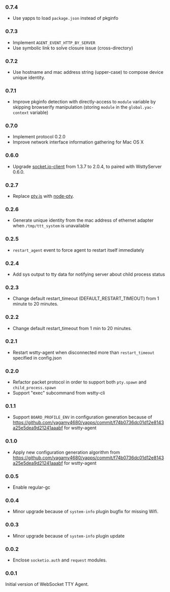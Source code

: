 ### 0.7.4

- Use yapps to load `package.json` instead of pkginfo

### 0.7.3

- Implement `AGENT_EVENT_HTTP_BY_SERVER`
- Use symbolic link to solve closure issue (cross-directory)

### 0.7.2

- Use hostname and mac address string (upper-case) to compose device unique identity.

### 0.7.1

- Improve pkginfo detection with directly-access to `module` variable by skipping browserify manipulation (storing `module` in the `global.yac-context` variable)

### 0.7.0

- Implement protocol 0.2.0
- Improve network interface information gathering for Mac OS X

### 0.6.0

- Upgrade [socket.io-client](https://github.com/socketio/socket.io-client) from 1.3.7 to 2.0.4, to paired with WsttyServer 0.6.0.

### 0.2.7

- Replace [pty.js](https://github.com/chjj/pty.js) with [node-pty](https://github.com/Tyriar/node-pty).

### 0.2.6

- Generate unique identity from the mac address of ethernet adapter when `/tmp/ttt_system` is unavailable

### 0.2.5

- `restart_agent` event to force agent to restart itself immediately

### 0.2.4

- Add sys output to tty data for notifying server about child process status

### 0.2.3

- Change default restart_timeout (DEFAULT_RESTART_TIMEOUT) from 1 minute to 20 minutes.

### 0.2.2

- Change default restart_timeout from 1 min to 20 minutes.

### 0.2.1

- Restart wstty-agent when disconnected more than `restart_timeout` specified in config.json

### 0.2.0

- Refactor packet protocol in order to support both `pty.spawn` and `child_process.spawn`
- Support "exec" subcommand from wstty-cli

### 0.1.1

- Support `BOARD_PROFILE_ENV` in configuration generation because of https://github.com/yagamy4680/yapps/commit/f74b0736dc01d12e8143a25e5dea9d21241aaabf for wstty-agent

### 0.1.0

- Apply new configuration generation algorithm from https://github.com/yagamy4680/yapps/commit/f74b0736dc01d12e8143a25e5dea9d21241aaabf for wstty-agent

### 0.0.5

- Enable regular-gc

### 0.0.4

- Minor upgrade because of `system-info` plugin bugfix for missing Wifi.

### 0.0.3

- Minor upgrade because of `system-info` plugin update

### 0.0.2

- Enclose `socketio.auth` and `request` modules.

### 0.0.1

Initial version of WebSocket TTY Agent.
